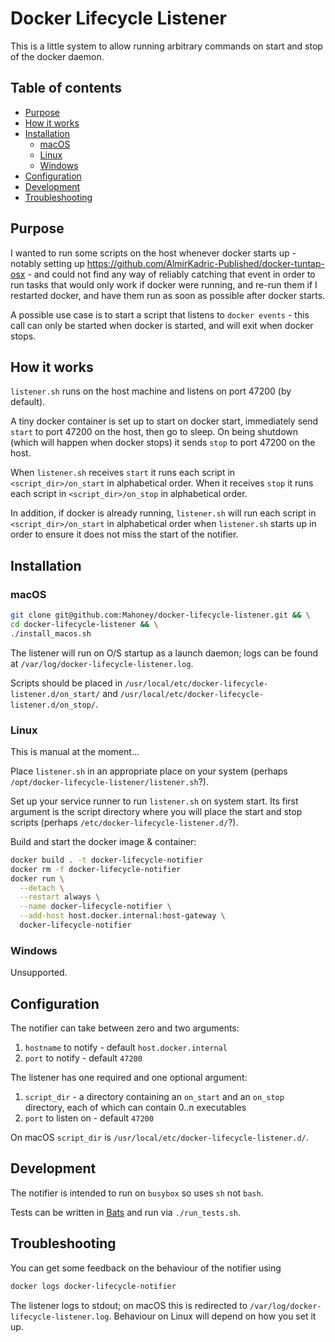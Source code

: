 # Docker Lifecycle Listener

This is a little system to allow running arbitrary commands on start and stop of
the docker daemon.

## Table of contents

- [Purpose](#purpose)
- [How it works](#how-it-works)
- [Installation](#installation)
  - [macOS](#macos)
  - [Linux](#linux)
  - [Windows](#windows)
- [Configuration](#configuration)
- [Development](#development)
- [Troubleshooting](#troubleshooting)

## Purpose

I wanted to run some scripts on the host whenever docker starts up - notably 
setting up https://github.com/AlmirKadric-Published/docker-tuntap-osx - and 
could not find  any way of reliably catching that event in order to run 
tasks that would  only work if docker were running, and re-run them if I 
restarted docker, and  have them run as soon as possible after docker starts.

A possible use case is to start a script that listens to `docker events` - this 
call can only be started when docker is started, and will exit when docker 
stops.

## How it works

`listener.sh` runs on the host machine and listens on port 47200 (by default).

A tiny docker container is set up to start on docker start, immediately send 
`start` to port 47200 on the host, then go to sleep. On being shutdown (which 
will happen when docker stops) it sends `stop` to port 47200 on the host. 

When `listener.sh` receives `start` it runs each script in 
`<script_dir>/on_start` in alphabetical order. When it receives `stop` it runs 
each script in `<script_dir>/on_stop` in alphabetical order.

In addition, if docker is already running, `listener.sh` will run each 
script in `<script_dir>/on_start` in alphabetical order when `listener.sh`
starts up in order to ensure it does not miss the start of the notifier.

## Installation

### macOS
```bash
git clone git@github.com:Mahoney/docker-lifecycle-listener.git && \
cd docker-lifecycle-listener && \
./install_macos.sh
```

The listener will run on O/S startup as a launch daemon; logs can be found at
`/var/log/docker-lifecycle-listener.log`.

Scripts should be placed in `/usr/local/etc/docker-lifecycle-listener.d/on_start/`
and `/usr/local/etc/docker-lifecycle-listener.d/on_stop/`.

### Linux
This is manual at the moment...

Place `listener.sh` in an appropriate place on your system
(perhaps `/opt/docker-lifecycle-listener/listener.sh`?).

Set up your service runner to run `listener.sh` on system start. Its first
argument is the script directory where you will place the start and stop 
scripts (perhaps `/etc/docker-lifecycle-listener.d/`?).

Build and start the docker image & container:
```bash
docker build . -t docker-lifecycle-notifier
docker rm -f docker-lifecycle-notifier
docker run \
  --detach \
  --restart always \
  --name docker-lifecycle-notifier \
  --add-host host.docker.internal:host-gateway \
  docker-lifecycle-notifier
```

### Windows

Unsupported.

## Configuration

The notifier can take between zero and two arguments:
1) `hostname` to notify - default `host.docker.internal`
2) `port` to notify - default `47200`

The listener has one required and one optional argument:
1) `script_dir` - a directory containing an `on_start` and an `on_stop` 
   directory, each of which can contain 0..n executables
2) `port` to listen on - default `47200`

On macOS `script_dir` is `/usr/local/etc/docker-lifecycle-listener.d/`.

## Development

The notifier is intended to run on `busybox` so uses `sh` not `bash`.

Tests can be written in [Bats](https://github.com/sstephenson/bats) and run via
`./run_tests.sh`.

## Troubleshooting

You can get some feedback on the behaviour of the notifier using
```bash
docker logs docker-lifecycle-notifier
```

The listener logs to stdout; on macOS this is redirected to
`/var/log/docker-lifecycle-listener.log`. Behaviour on Linux will depend on how
you set it up.
